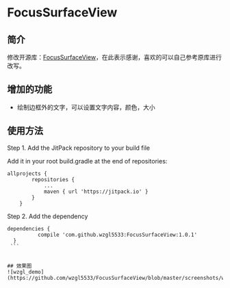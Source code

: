 # FocusSurfaceView

## 简介
修改开源库：[FocusSurfaceView](https://github.com/dongjunkun/DropDownMenu)，在此表示感谢，喜欢的可以自己参考原库进行改写。

## 增加的功能
* 绘制边框外的文字，可以设置文字内容，颜色，大小

## 使用方法

Step 1. Add the JitPack repository to your build file

Add it in your root build.gradle at the end of repositories:
```
allprojects {
		repositories {
			...
			maven { url 'https://jitpack.io' }
		}
	}
  ```
  Step 2. Add the dependency
  ```
  dependencies {
	        compile 'com.github.wzgl5533:FocusSurfaceView:1.0.1'
	}
  ```
  
 
 ## 效果图
![wzgl_demo](https://github.com/wzgl5533/FocusSurfaceView/blob/master/screenshots/wzgl_demo.jpg)

